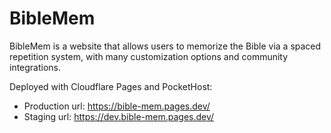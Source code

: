 # BibleMem

BibleMem is a website that allows users to memorize the Bible via a spaced repetition system, with many customization options and community integrations.

Deployed with Cloudflare Pages and PocketHost:

- Production url: https://bible-mem.pages.dev/
- Staging url: https://dev.bible-mem.pages.dev/
